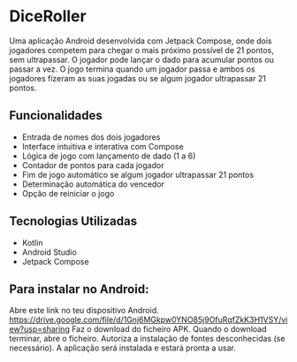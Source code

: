 #  DiceRoller

Uma aplicação Android desenvolvida com Jetpack Compose, onde dois jogadores competem para chegar o mais próximo possível de 21 pontos, sem ultrapassar. 
O jogador pode lançar o dado para acumular pontos ou passar a vez. O
jogo termina quando um jogador passa e ambos os jogadores fizeram as suas jogadas ou se algum jogador ultrapassar 21 pontos.

##  Funcionalidades

- Entrada de nomes dos dois jogadores
- Interface intuitiva e interativa com Compose
- Lógica de jogo com lançamento de dado (1 a 6)
- Contador de pontos para cada jogador
- Fim de jogo automático se algum jogador ultrapassar 21 pontos
- Determinação automática do vencedor
- Opção de reiniciar o jogo

##  Tecnologias Utilizadas

- Kotlin
- Android Studio
- Jetpack Compose
  
##  Para instalar no Android:

Abre este link no teu dispositivo Android.
https://drive.google.com/file/d/1Gnj6MGkpw0YNO85j9OfuRqfZkK3H1VSY/view?usp=sharing
Faz o download do ficheiro APK.
Quando o download terminar, abre o ficheiro.
Autoriza a instalação de fontes desconhecidas (se necessário).
A aplicação será instalada e estará pronta a usar.
